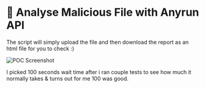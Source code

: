 # 🚀 Analyse Malicious File with Anyrun API

The script will simply upload the file and then download the report as an html file for you to check :)

![POC Screenshot](https://i.ibb.co/rdFp853/carbon-4.png)

I picked 100 seconds wait time after i ran couple tests to see how much it normally takes & turns out for me 100 was good.
